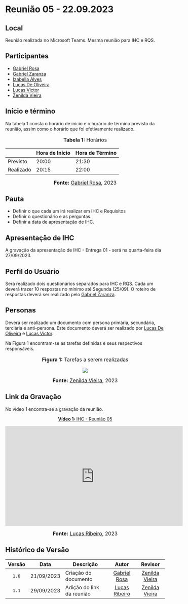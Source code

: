 # Reunião 05 - 22.09.2023

## Local

Reunião realizada no Microsoft Teams.
Mesma reunião para IHC e RQS.

## Participantes

* [Gabriel Rosa](https://github.com/gabrielrosa09)
* [Gabriel Zaranza](https://github.com/GZaranza)
* [Izabella Alves](https://github.com/izabellaalves)
* [Lucas De Oliveira](https://github.com/LucasOliveiraDiasMarquesFerreira)
* [Lucas Victor](https://github.com/Lucas13032003)
* [Zenilda Vieira](https://github.com/zenildavieira)
  
## Início e término

Na tabela 1 consta o horário de início e o horário de término previsto da reunião, assim como o horário que foi efetivamente realizado.

<div align="center">
<font size="3"><p style="text-align: center"><b>Tabela 1:</b> Horários</p></font>

<table>
    <thead>
        <tr>
            <th></th>
            <th>Hora de Início</th>
            <th>Hora de Término</th>
        </tr>
    </thead>
    <tbody>
        <tr>
            <td>Previsto</td>
            <td>20:00</td>
            <td>21:30</td>
        </tr>
        <tr>
            <td>Realizado</td>
            <td>20:15</td>
            <td>22:00</td>
        </tr>
    </tbody>
</table>

<font size="3"><p style="text-align: center"><b>Fonte:</b> <a href="https://github.com/gabrielrosa09">Gabriel Rosa</a>, 2023</p></font>
</div>

## Pauta

* Definir o que cada um irá realizar em IHC e Requisitos
* Definir o questionário e as perguntas.
* Definir a data de apresentação de IHC.

## Apresentação de IHC

A gravação da apresentação de IHC - Entrega 01 - será na quarta-feira dia 27/09/2023.

## Perfil do Usuário

Será realizado dois questionários separados para IHC e RQS. Cada um deverá trazer 10 respostas no mínimo até Segunda (25/09). O roteiro de respostas deverá ser realizado pelo [Gabriel Zaranza](https://github.com/GZaranza).

## Personas

Deverá ser realizado um documento com persona primária, secundária, terciária e anti-persona. Este documento deverá ser realizado por [Lucas De Oliveira](https://github.com/LucasOliveiraDiasMarquesFerreira) e [Lucas Victor](https://github.com/Lucas13032003).

Na Figura 1 encontram-se as tarefas definidas e seus respectivos responsáveis.

<div align="center">
<font size="3"><p style="text-align: center"><b>Figura 1:</b> Tarefas a serem realizadas</p></font>

<img src="https://github.com/Interacao-Humano-Computador/2023.2-NotaLegal/blob/main/docs/imagens/atas/atribuicoes_ihc_req.png?raw=true">

<font size="3"><p style="text-align: center"><b>Fonte:</b> <a href="https://github.com/zenildavieira">Zenilda Vieira</a>, 2023</p></font>
</div>

## Link da Gravação

No vídeo 1 encontra-se a gravação da reunião.

<p style="text-align: center"><a href="https://youtu.be/4LBz7hHEZL8" target="blanket"><b>Vídeo 1:</b> IHC - Reunião 05</a></p>

<iframe width="560" height="315" src="https://www.youtube.com/embed/4LBz7hHEZL8" title="Apresentação 1" frameborder="0" allow="accelerometer; autoplay; clipboard-write; encrypted-media; gyroscope; picture-in-picture; web-share" allowfullscreen></iframe>

<font size="3"><p style="text-align: center"><b>Fonte:</b> <a href="https://github.com/lucassouzs">Lucas Ribeiro</a>, 2023</p></font>
</div >

## Histórico de Versão

|Versão|Data|Descrição|Autor|Revisor|
|:----:|----|---------|:-----:|:-------:|
|`1.0`|21/09/2023|Criação do documento|[Gabriel Rosa](https://github.com/gabrielrosa09)|[Zenilda Vieira](https://github.com/zenildavieira)|
|`1.1`|29/09/2023|Adição do link da reunião|[Lucas Ribeiro](https://github.com/lucassouzs)|[Zenilda Vieira](https://github.com/zenildavieira)|
